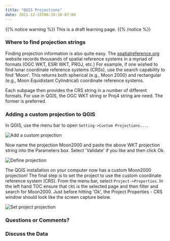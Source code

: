 ```yaml
---
title: "QGIS Projections"
date: 2021-12-15T06:18:10-07:00
---
```


{{% notice warning %}}
This is a draft learning page.
{{% /notice %}}

### Where to find projection strings
Finding projection information is also quite easy. The [spatialreference.org](http://spatialreference.org) website records thousands of spatial reference systems in a myriad of formats (OGC WKT, ESRI WKT, PROJ, etc.) For example, if one wished to find lunar coordinate reference systems (CRSs), use the search capability to find 'Moon'. This returns both spherical (e.g., Moon 2000) and rectangular (e.g., Moon Equidistant Cylindrical) coordinate reference systems.

Each subpage then provides the CRS string in a number of different formats. For use in QGIS, the OGC WKT string or Proj4 string are need. The former is preferred. 

### Adding a custom projection to QGIS
In QGIS, use the menu bar to open `Setting->Custom Projections...`.

![Add a custom projection](/images/learning/qgis_projections/qgis_add_custom_projection.png)

Now name the projection Moon2000 and paste the above WKT projection string into the Parameters box. Select 'Validate' if you like and then click Ok.

![Define projection](/images/learning/qgis_projections/qgis_moon2000.png)

The QGIS installation on your computer now has a custom Moon2000 projection! The final step is to set the project to use the custom coordinate reference system (CRS). From the menu bar, select `Project->Properties`. In the left hand TOC ensure that `CRS` is the selected page and then filter and search for Moon2000. Just before hitting 'Ok', the Project Properties - CRS window should look like the screen capture below.

![Set project projection](/images/learning/qgis_projections/qgis_set_projection.png)

### Questions or Comments?
### Discuss the Data
<meta property="og:title">
<script src="https://giscus.app/client.js"
        data-repo="DOI-USGS/planetary-ard"
        data-repo-id="R_kgDOJXSw8g"
        data-category="General"
        data-category-id="DIC_kwDOJXSw8s4CVzn1"
        data-mapping="og:title"
        data-strict="0"
        data-reactions-enabled="1"
        data-emit-metadata="0"
        data-input-position="bottom"
        data-theme="light"
        data-lang="en"
        data-loading="lazy"
        crossorigin="anonymous"
        async>
</script>
